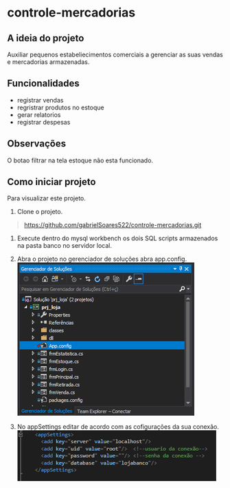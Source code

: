# controle-mercadorias
## A ideia do projeto
Auxiliar pequenos estabeliecimentos comerciais a gerenciar as suas vendas e mercadorias armazenadas.

## Funcionalidades
* registrar vendas
* regristrar produtos no estoque
* gerar relatorios
* registrar despesas

## Observações
O botao filtrar na tela estoque não esta funcionado.

## Como iniciar projeto
Para visualizar este projeto.

1. Clone o projeto.
> https://github.com/gabrielSoares522/controle-mercadorias.git

1. Execute dentro do mysql workbench os dois SQL scripts armazenados na  pasta banco no servidor local.

1. Abra o projeto no gerenciador de soluções abra app.config.
![geneciador](https://github.com/gabrielSoares522/controle-mercadorias/blob/master/imagens/geren_Solucoes.png)

1. No appSettings editar de acordo com as cofigurações da sua conexão.
![app_config](https://github.com/gabrielSoares522/controle-mercadorias/blob/master/imagens/app_config.png)
